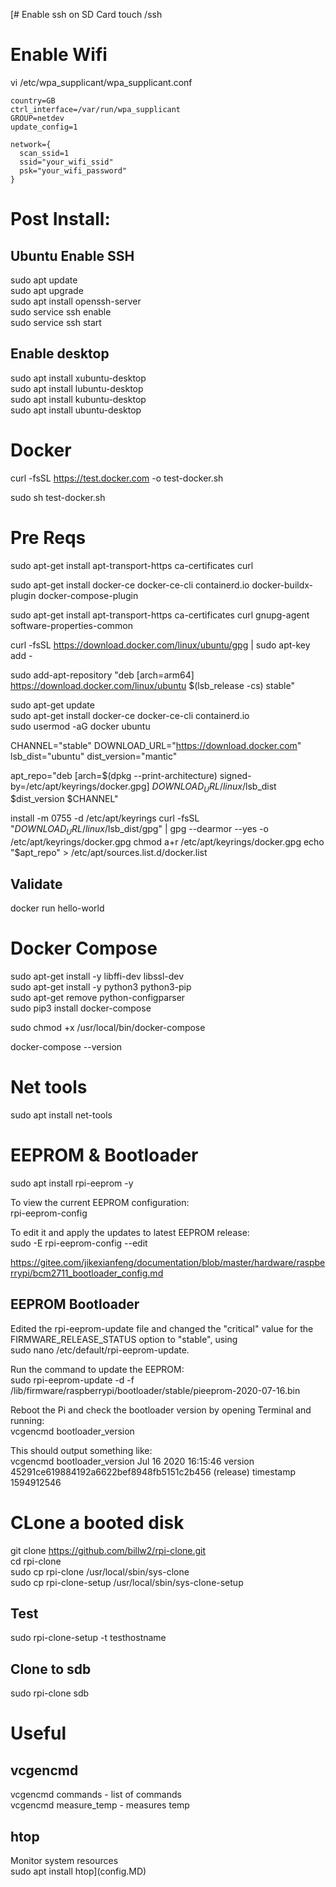 [# Enable ssh on SD Card 
touch /ssh 

# Enable Wifi
vi /etc/wpa_supplicant/wpa_supplicant.conf 

  	country=GB 
  	ctrl_interface=/var/run/wpa_supplicant 
  	GROUP=netdev 
  	update_config=1

	network={ 
	  scan_ssid=1 
	  ssid="your_wifi_ssid" 
      psk="your_wifi_password" 
  	} 

# Post Install: 

## Ubuntu Enable SSH 
sudo apt update   
sudo apt upgrade   
sudo apt install openssh-server   
sudo service ssh enable   
sudo service ssh start   

## Enable desktop   
sudo apt install xubuntu-desktop   
sudo apt install lubuntu-desktop   
sudo apt install kubuntu-desktop   
sudo apt install ubuntu-desktop  

# Docker 
curl -fsSL https://test.docker.com -o test-docker.sh

 sudo sh test-docker.sh
# Pre Reqs
sudo apt-get install apt-transport-https ca-certificates curl

sudo apt-get install docker-ce docker-ce-cli containerd.io docker-buildx-plugin docker-compose-plugin

sudo apt-get install apt-transport-https ca-certificates curl gnupg-agent software-properties-common

curl -fsSL https://download.docker.com/linux/ubuntu/gpg | sudo apt-key add -

sudo add-apt-repository "deb \[arch=arm64\] https://download.docker.com/linux/ubuntu $(lsb_release -cs) stable"

sudo apt-get update  
sudo apt-get install docker-ce docker-ce-cli containerd.io  
sudo usermod -aG docker ubuntu  

CHANNEL="stable"
DOWNLOAD_URL="https://download.docker.com"
lsb_dist="ubuntu"
dist_version="mantic"

apt_repo="deb [arch=$(dpkg --print-architecture) signed-by=/etc/apt/keyrings/docker.gpg] $DOWNLOAD_URL/linux/$lsb_dist $dist_version $CHANNEL"

install -m 0755 -d /etc/apt/keyrings
curl -fsSL \"$DOWNLOAD_URL/linux/$lsb_dist/gpg\" | gpg --dearmor --yes -o /etc/apt/keyrings/docker.gpg
chmod a+r /etc/apt/keyrings/docker.gpg
echo \"$apt_repo\" > /etc/apt/sources.list.d/docker.list


##  Validate 
docker run hello-world  

# Docker Compose 
sudo apt-get install -y libffi-dev libssl-dev  
sudo apt-get install -y python3 python3-pip  
sudo apt-get remove python-configparser  
sudo pip3 install docker-compose  

sudo chmod +x /usr/local/bin/docker-compose  

docker-compose --version  

#  Net tools 
sudo apt install net-tools  

#  EEPROM & Bootloader
sudo apt install rpi-eeprom -y  

To view the current EEPROM configuration:  
rpi-eeprom-config  

To edit it and apply the updates to latest EEPROM release:  
sudo -E rpi-eeprom-config --edit    

https://gitee.com/jikexianfeng/documentation/blob/master/hardware/raspberrypi/bcm2711_bootloader_config.md


##  EEPROM Bootloader
Edited the rpi-eeprom-update file and changed the "critical" value for the FIRMWARE_RELEASE_STATUS option to "stable", using  
sudo nano /etc/default/rpi-eeprom-update. 

Run the command to update the EEPROM:  
sudo rpi-eeprom-update -d -f /lib/firmware/raspberrypi/bootloader/stable/pieeprom-2020-07-16.bin 

Reboot the Pi and check the bootloader version by opening Terminal and running:   
vcgencmd bootloader_version   

This should output something like:  
vcgencmd bootloader_version Jul 16 2020 16:15:46 version 45291ce619884192a6622bef8948fb5151c2b456 (release) timestamp 1594912546   


#  CLone a booted disk
git clone https://github.com/billw2/rpi-clone.git  
cd rpi-clone  
sudo cp rpi-clone /usr/local/sbin/sys-clone   
sudo cp rpi-clone-setup /usr/local/sbin/sys-clone-setup  

## Test  
sudo rpi-clone-setup -t testhostname

## Clone to sdb  
sudo rpi-clone sdb

#  Useful

## vcgencmd
vcgencmd commands - list of commands  
vcgencmd measure_temp - measures temp

## htop
Monitor system resources  
sudo apt install htop](config.MD)
